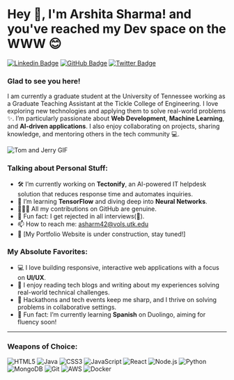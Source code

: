 # Hey 👋, I'm Arshita Sharma! and you've reached my Dev space on the WWW 😊

[![Linkedin Badge](https://img.shields.io/badge/-ArshitaSharma-blue?style=flat&logo=Linkedin&logoColor=white&link=https://www.linkedin.com/in/arshita-sharma-217325132/)](https://www.linkedin.com/in/arshita-sharma-217325132/)
[![GitHub Badge](https://img.shields.io/badge/-ArshitaSharma-black?style=flat&logo=github&logoColor=white&link=https://github.com/arshita08)](https://github.com/arshita08)
[![Twitter Badge](https://img.shields.io/badge/-@arshita08-00acee?style=flat&logo=twitter&logoColor=white&link=https://twitter.com/arshita08)](https://twitter.com/arshita08)

### **Glad to see you here!**  
I am currently a graduate student at the University of Tennessee working as a Graduate Teaching Assistant at the Tickle College of Engineering. I love exploring new technologies and applying them to solve real-world problems ✨. I’m particularly passionate about **Web Development**, **Machine Learning**, and **AI-driven applications**. I also enjoy collaborating on projects, sharing knowledge, and mentoring others in the tech community 💻.

![Tom and Jerry GIF](https://i.giphy.com/media/v1.Y2lkPTc5MGI3NjExYmJiYTE3cG93aDBtOGNmdDYxNWZoNGFsN251ZXRnbXN0NG1jMTVqMiZlcD12MV9pbnRlcm5hbF9naWZfYnlfaWQmY3Q9Zw/ZDtL1x5D4PfLMjSULv/giphy.gif)


### **Talking about Personal Stuff:**
- 🛠 I’m currently working on **Tectonify**, an AI-powered IT helpdesk solution that reduces response time and automates inquiries.
- 🌱 I’m learning **TensorFlow** and diving deep into **Neural Networks**.
- 👨🏻‍💻 All my contributions on GitHub are genuine.
- 👾 Fun fact: I get rejected in all interviews(🥲).
- 📫 How to reach me: [asharm42@vols.utk.edu](mailto:asharm42@vols.utk.edu)
- 🚀 [My Portfolio Website is under construction, stay tuned!]
  

### **My Absolute Favorites:**
- 💻 I love building responsive, interactive web applications with a focus on **UI/UX**.
- 📰 I enjoy reading tech blogs and writing about my experiences solving real-world technical challenges.
- 🍕 Hackathons and tech events keep me sharp, and I thrive on solving problems in collaborative settings.
- 🎯 Fun fact: I’m currently learning **Spanish** on Duolingo, aiming for fluency soon!
  
---

### **Weapons of Choice:**

![HTML5](https://img.shields.io/badge/-HTML5-E34F26?style=flat&logo=html5&logoColor=white)
![Java](https://img.shields.io/badge/-Java-007396?style=flat&logo=java&logoColor=white)
![CSS3](https://img.shields.io/badge/-CSS3-1572B6?style=flat&logo=css3)
![JavaScript](https://img.shields.io/badge/-JavaScript-F7DF1E?style=flat&logo=javascript&logoColor=black)
![React](https://img.shields.io/badge/-React-61DAFB?style=flat&logo=react&logoColor=black)
![Node.js](https://img.shields.io/badge/-Node.js-339933?style=flat&logo=node.js&logoColor=white)
![Python](https://img.shields.io/badge/-Python-3776AB?style=flat&logo=python&logoColor=white)
![MongoDB](https://img.shields.io/badge/-MongoDB-47A248?style=flat&logo=mongodb&logoColor=white)
![Git](https://img.shields.io/badge/-Git-F05032?style=flat&logo=git&logoColor=white)
![AWS](https://img.shields.io/badge/-AWS-232F3E?style=flat&logo=amazon-aws&logoColor=white)
![Docker](https://img.shields.io/badge/-Docker-2496ED?style=flat&logo=docker&logoColor=white)
